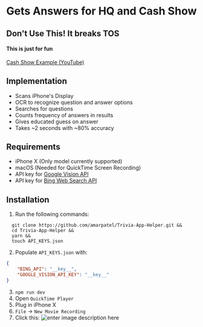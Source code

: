 # Gets Answers for HQ and Cash Show

## Don't Use This!  It breaks TOS
#### This is just for fun

[Cash Show Example (YouTube)](https://youtu.be/4qlcyVTgT7c)

## Implementation

- Scans iPhone's Display
- OCR to recognize question and answer options
- Searches for questions
- Counts frequency of answers in results
- Gives educated guess on answer
- Takes ~2 seconds with ~80% accuracy

## Requirements
- iPhone X (Only model currently supported)
- macOS (Needed for QuickTime Screen Recording)
- API key for [Google Vision API](https://cloud.google.com/vision/) 
- API key for [Bing Web Search API](https://azure.microsoft.com/en-us/services/cognitive-services/bing-web-search-api/)

## Installation
1. Run the following commands:
```
  git clone https://github.com/amarpatel/Trivia-App-Helper.git &&
  cd Trivia-App-Helper &&
  yarn &&
  touch API_KEYS.json
```
2. Populate `API_KEYS.json` with:
```json
{
    "BING_API": "__key__",
    "GOOGLE_VISION_API_KEY": "__key__"
}
```
3. `npm run dev`
4. Open `QuickTime Player`
5. Plug in iPhone X
6. `File` -> `New Movie Recording`
7. Click this: ![enter image description here](https://i.imgur.com/sTwW8GI.png)

